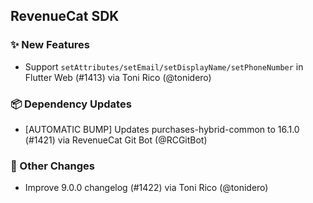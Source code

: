 ## RevenueCat SDK
### ✨ New Features
* Support `setAttributes/setEmail/setDisplayName/setPhoneNumber` in Flutter Web (#1413) via Toni Rico (@tonidero)
### 📦 Dependency Updates
* [AUTOMATIC BUMP] Updates purchases-hybrid-common to 16.1.0 (#1421) via RevenueCat Git Bot (@RCGitBot)

### 🔄 Other Changes
* Improve 9.0.0 changelog (#1422) via Toni Rico (@tonidero)
